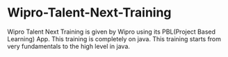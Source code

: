 # Wipro-Talent-Next-Training

Wipro Talent Next Training is given by Wipro using its PBL(Project Based Learning) App. This training is completely on java. This training starts from very fundamentals to the high level in java.
